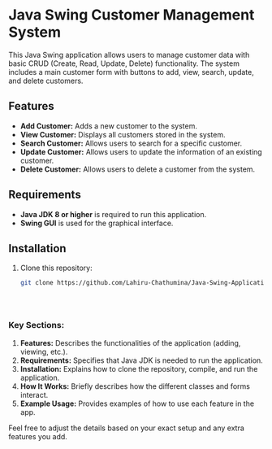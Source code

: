 # Java Swing Customer Management System

This Java Swing application allows users to manage customer data with basic CRUD (Create, Read, Update, Delete) functionality. The system includes a main customer form with buttons to add, view, search, update, and delete customers.

## Features

- **Add Customer:** Adds a new customer to the system.
- **View Customer:** Displays all customers stored in the system.
- **Search Customer:** Allows users to search for a specific customer.
- **Update Customer:** Allows users to update the information of an existing customer.
- **Delete Customer:** Allows users to delete a customer from the system.

## Requirements

- **Java JDK 8 or higher** is required to run this application.
- **Swing GUI** is used for the graphical interface.

## Installation

1. Clone this repository:
   ```bash
   git clone https://github.com/Lahiru-Chathumina/Java-Swing-Applications.git





### Key Sections:

1. **Features:** Describes the functionalities of the application (adding, viewing, etc.).
2. **Requirements:** Specifies that Java JDK is needed to run the application.
3. **Installation:** Explains how to clone the repository, compile, and run the application.
4. **How It Works:** Briefly describes how the different classes and forms interact.
5. **Example Usage:** Provides examples of how to use each feature in the app.

Feel free to adjust the details based on your exact setup and any extra features you add.
